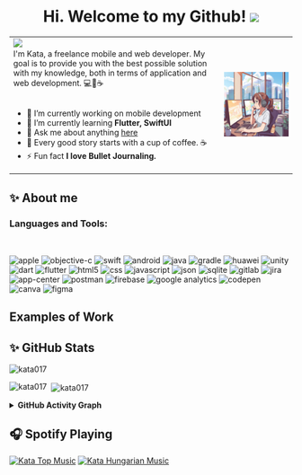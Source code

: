 <h1 align="center">
  Hi. Welcome to my Github!
  <img src="https://media.giphy.com/media/hvRJCLFzcasrR4ia7z/giphy.gif" width="30px"/>
</h1>
 <table>
    <tr>
        <td>
            <!-- Typing SVG by DenverCoder1 - https://github.com/DenverCoder1/readme-typing-svg -->
            <img src="https://readme-typing-svg.demolab.com?font=Rouge+Script&size=30&pause=1000&color=4ED3C0&width=435&lines=Hi%2C+I'am+Kata++%F0%9F%91%8B;I'am+Mobile+Application+Developer+%F0%9F%93%B1;I'am+Flutter+Developer+%F0%9F%96%A5;I+%E2%9D%A4%EF%B8%8F+UI+Design"/>
            <br/>
            I'm Kata, a freelance mobile and web developer. My goal is to provide you with the best possible solution with my knowledge, both in terms of application and web development. 💻💖☕
            <br/>
            <br/>
            <ul>
                <li>🔭 I’m currently working on mobile development </li>
                <li>🌱 I’m currently learning <b>Flutter, SwiftUI</b></li>
                <li>💬 Ask me about anything <a href="https://github.com/kata017/kata017/issues">here</a> </b></li>
                <li>🎯 Every good story starts with a cup of coffee. ☕ </li>
                <li>⚡ Fun fact <b>I love Bullet Journaling.</b></li>
            </ul>
        </td>
         <td>
            <img src="/Images/kata.png" width="500" title="hover text">
        </td>
    </tr>
</table>

## ✨ About me

### Languages and Tools:

<br/>
<p align="left">
<img src="https://www.vectorlogo.zone/logos/apple/apple-icon.svg" alt="apple" width="50" height="50"/> 
<img src="https://www.vectorlogo.zone/logos/apple_objectivec/apple_objectivec-icon.svg" alt="objective-c" width="50" height="50"/>
<img src="https://www.vectorlogo.zone/logos/swift/swift-icon.svg" alt="swift" width="50" height="50"/>
<img src="https://www.vectorlogo.zone/logos/android/android-icon.svg" alt="android" width="50" height="50"/> 
<img src="https://www.vectorlogo.zone/logos/java/java-icon.svg" alt="java" width="50" height="50"/> 
<img src="https://www.vectorlogo.zone/logos/gradle/gradle-icon.svg" alt="gradle" width="50" height="50"/> 
<img src="https://www.vectorlogo.zone/logos/huawei/huawei-icon.svg" alt="huawei" width="50" height="50"/> 
<img src="https://www.vectorlogo.zone/logos/unity3d/unity3d-icon.svg" alt="unity" width="50" height="50"/> 
<img src="https://www.vectorlogo.zone/logos/dartlang/dartlang-icon.svg" alt="dart" width="50" height="50"/> 
<img src="https://www.vectorlogo.zone/logos/flutterio/flutterio-icon.svg" alt="flutter" width="50" height="50"/>
<img src="https://www.vectorlogo.zone/logos/w3_html5/w3_html5-icon.svg" alt="html5" width="50" height="50"/>
<img src="https://www.vectorlogo.zone/logos/w3_css/w3_css-icon.svg" alt="css" width="50" height="50"/>
<img src="https://www.vectorlogo.zone/logos/javascript/javascript-icon.svg" alt="javascript" width="50" height="50"/> 
<img src="https://www.vectorlogo.zone/logos/json/json-icon.svg" alt="json" width="50" height="50"/> 
<img src="https://www.vectorlogo.zone/logos/sqlite/sqlite-icon.svg" alt="sqlite" width="50" height="50"/> 
<img src="https://www.vectorlogo.zone/logos/gitlab/gitlab-icon.svg" alt="gitlab" width="50" height="50"/> 
<img src="https://www.vectorlogo.zone/logos/atlassian_jira/atlassian_jira-icon.svg" alt="jira" width="50" height="50"/> 
<img src="https://www.vectorlogo.zone/logos/appcenterms/appcenterms-icon.svg" alt="app-center" width="50" height="50"/> 
<img src="https://www.vectorlogo.zone/logos/getpostman/getpostman-icon.svg" alt="postman" width="50" height="50"/> 
<img src="https://www.vectorlogo.zone/logos/firebase/firebase-icon.svg" alt="firebase" width="50" height="50"/>
<img src="https://www.vectorlogo.zone/logos/google_analytics/google_analytics-icon.svg" alt="google analytics" width="50" height="50"/> 
<img src="https://www.vectorlogo.zone/logos/codepen/codepen-icon.svg" alt="codepen" width="50" height="50"/> 
<img src="https://www.vectorlogo.zone/logos/canva/canva-icon.svg" alt="canva" width="50" height="50"/> 
<img src="https://www.vectorlogo.zone/logos/figma/figma-icon.svg" alt="figma" width="50" height="50"/> 
<br/>

## Examples of Work
<!-- <img src="https://github.com/adriantwarog/adriantwarog/blob/master/covid19.gif" width="512" > -->

## ✨ GitHub Stats

<p align="left"> 
    <img src="https://komarev.com/ghpvc/?username=kata017&label=Profile%20views&color=0e75b6&style=flat" alt="kata017" /> 
</p>
<p>
    <img align="left" src="https://github-readme-stats.vercel.app/api/top-langs/?username=kata017&layout=compact&hide=html&theme=tokyonight" alt="kata017"/>
</p>

<p>
    &nbsp;
    <img align="center" src="https://github-readme-stats.vercel.app/api?username=kata017&show_icons=true&theme=tokyonight" alt="kata017"/>
</p>

<details>
  <summary><b>GitHub Activity Graph</b></summary>
  <img alt="kata017's Activity Graph" src="https://github-readme-activity-graph.vercel.app/graph?username=kata017&bg_color=1F222E&color=BE91F2&line=638fda&point=35aea1&hide_border=true" />
</details>


## 🎧 Spotify Playing

[![Kata Top Music](https://img.shields.io/badge/Kata%20Top%20Music-%231DB954.svg?&style=flat-square&logo=spotify&logoColor=white)](https://open.spotify.com/playlist/37i9dQZF1EUMDoJuT8yJsl) 
[![Kata Hungarian Music](https://img.shields.io/badge/Kata%20Hungarian%20Music-%231DB954.svg?&style=flat-square&logo=spotify&logoColor=white)](https://open.spotify.com/playlist/0ra8nPeud1YT0OkOaR2kpG)


<!-- <div align="center"> 
                <a href="mailto:kata017@gmail.com">
                    <img src="https://img.shields.io/badge/Gmail-333333?style=for-the-badge&logo=gmail&logoColor=red" />
                </a>
                <a href="https://www.linkedin.com/in/katalin-lazányi-182a8b1a" target="_blank">
                    <img src="https://img.shields.io/badge/LinkedIn-0077B5?style=for-the-badge&logo=linkedin&logoColor=white" target="_blank" />
                </a>
            </div> -->

<!-- Social badges section 
[![Spotify](https://novatorem.vercel.app/api/spotify?background_color=0d1117&border_color=ffffff)](https://open.spotify.com/user/21ivtirncrekuroxtgfzjfgiy)
<br/>
<p align="center">
    <a href="https://github.com/kata017?tab=repositories&sort=stargazers">
        <img alt="total stars" title="Total stars on GitHub" src="https://custom-icon-badges.demolab.com/github/stars/kata017?color=3ea899&style=for-the-badge&labelColor=4ED3C0&logo=star"/>
    </a>
    <a href="https://github.com/kata017?tab=followers">
        <img alt="followers" title="Follow me on Github" src="https://custom-icon-badges.demolab.com/github/followers/kata017?color=ff8282&labelColor=ff6363&style=for-the-badge&logo=person-add&label=Follow&logoColor=white"/>
    </a>
</p>-->
